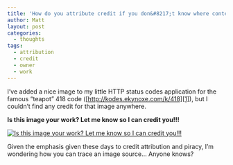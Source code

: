 ```yaml
---
title: 'How do you attribute credit if you don&#8217;t know where content comes from?'
author: Matt
layout: post
categories:
  - thoughts
tags:
  - attribution
  - credit
  - owner
  - work
---
```

I&#8217;ve added a nice image to my little HTTP status codes application for the famous &#8220;teapot&#8221; 418 code ([http://kodes.ekynoxe.com/k/418][1]), but I couldn&#8217;t find any credit for that image anywhere.

**Is this image your work? Let me know so I can credit you!!!**

<p class="attachement"><a href="{{ "talk_to_the_teapot.jpg" | image_path | cdn }}" title="Is this image your work? Let me know so I can credit you!!!" rel="lightbox[909]"><img src="{{ "talk_to_the_teapot_r500.jpg" | image_path | cdn }}" alt="Is this image your work? Let me know so I can credit you!!!" /></a></p>

Given the emphasis given these days to credit attribution and piracy, I&#8217;m wondering how you can trace an image source&#8230; Anyone knows?

 [1]: http://kodes.ekynoxe.com/k/418 "kodes - 418"